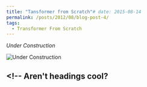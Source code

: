 ```yaml
---
title: "Tansformer from Scratch"# date: 2015-08-14
permalink: /posts/2012/08/blog-post-4/
tags:
  - Transformer From Scratch
---
```


_Under Construction_

<img src="https://cdn.pixabay.com/photo/2017/10/26/17/51/under-construction-2891888_960_720.jpg" alt="Under Construction">
<!-- This is a sample blog post. Lorem ipsum I can't remember the rest of lorem ipsum and don't have an internet connection right now. Testing testing testing this blog post. Blog posts are cool.-->

<!-- Headings are cool
====== -->

<!-- You can have many headings
====== -->

## <!-- Aren't headings cool?
